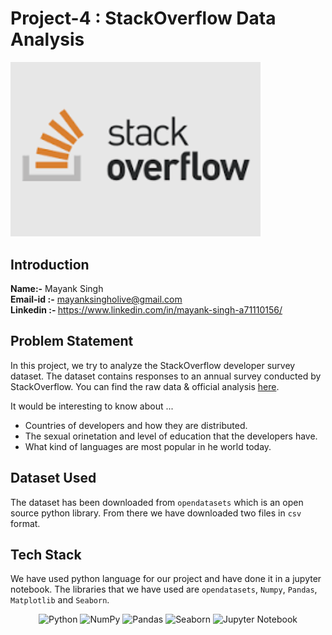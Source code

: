 # Project-4 : StackOverflow Data  Analysis
<img src="stackoverflow.png" alt="stackoverflow" width="400" heigth = "400">


## Introduction

<b>Name:-</b> Mayank Singh 
<b><br>Email-id :-</b> mayanksingholive@gmail.com
<b><br>Linkedin :- </b>https://www.linkedin.com/in/mayank-singh-a71110156/

## Problem Statement

In this project, we try to analyze the StackOverflow developer survey dataset. The dataset contains responses to an annual survey conducted by StackOverflow. You can find the raw data & official analysis [here](https://insights.stackoverflow.com/survey).

It would be interesting to know about ...
- Countries of developers and how they are distributed.
- The sexual orinetation and level of education that the developers have. 
- What kind of languages are most popular in he world today. 

## Dataset Used

The dataset has been downloaded from `opendatasets` which is an open source python library. From there we have downloaded two files in `csv` format. 

## Tech Stack

We have used python language for our project and have done it in a jupyter notebook. The libraries that we have used are `opendatasets`, `Numpy`, `Pandas`, `Matplotlib` and `Seaborn`.
<br>


<div align="center">

<img src="https://img.shields.io/badge/python-3670A0?style=for-the-badge&logo=python&logoColor=ffdd54" width="100" height="30" alt="Python">
<img src="https://img.shields.io/badge/numpy-%23013243.svg?style=for-the-badge&logo=numpy&logoColor=white" width="100" height="30" alt="NumPy">
<img src="https://img.shields.io/badge/pandas-%23150458.svg?style=for-the-badge&logo=pandas&logoColor=white" width="100" height="30" alt="Pandas">
<img src="https://seaborn.pydata.org/_static/logo-wide-lightbg.svg" width="100" height="30" alt="Seaborn">
<img src="https://img.shields.io/badge/jupyter-%23FA0F00.svg?style=for-the-badge&logo=jupyter&logoColor=white" width="100" height="30" alt="Jupyter Notebook">

</div>


